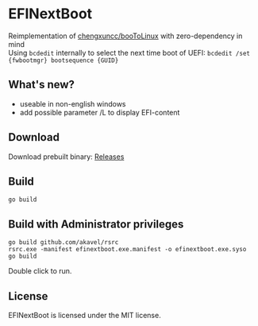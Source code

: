 # EFINextBoot
Reimplementation of [chengxuncc/booToLinux](https://github.com/chengxuncc/booToLinux) with zero-dependency in mind  
Using `bcdedit` internally to select the next time boot of UEFI: ```bcdedit /set {fwbootmgr} bootsequence {GUID}```

## What's new?
- useable in non-english windows
- add possible parameter /L to display EFI-content
  
## Download
Download prebuilt binary: [Releases](https://github.com/Hubhubhurra/efinextboot/releases)

## Build 
```dos
go build
```

## Build with Administrator privileges
```dos
go build github.com/akavel/rsrc
rsrc.exe -manifest efinextboot.exe.manifest -o efinextboot.exe.syso
go build
```
Double click to run.

## License
EFINextBoot is licensed under the MIT license.
